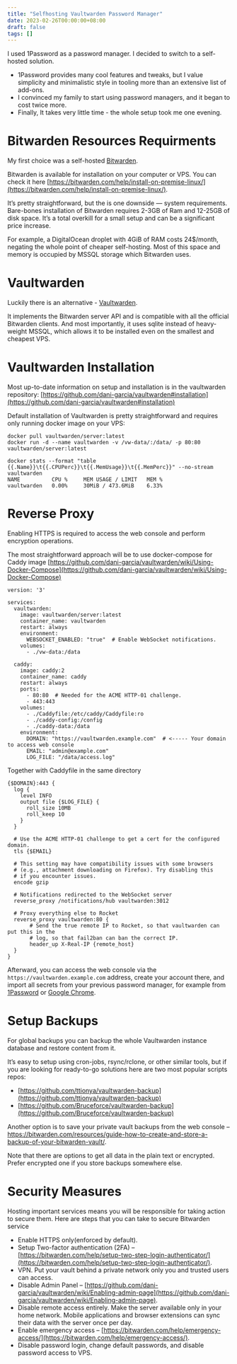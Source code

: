 ```yaml
---
title: "Selfhosting Vaultwarden Password Manager"
date: 2023-02-26T00:00:00+08:00  
draft: false
tags: []
---
```


I used 1Password as a password manager. I decided to switch to a self-hosted solution.

- 1Password provides many cool features and tweaks, but I value simplicity and minimalistic style in tooling more than an extensive list of add-ons.
- I convinced my family to start using password managers, and it began to cost twice more.
- Finally, It takes very little time - the whole setup took me one evening.

# Bitwarden Resources Requirments
My first choice was a self-hosted [Bitwarden](https://bitwarden.com/).  

Bitwarden is available for installation on your computer or VPS. You can check it here [https://bitwarden.com/help/install-on-premise-linux/](https://bitwarden.com/help/install-on-premise-linux/).

It’s pretty straightforward, but the is one downside — system requirements. Bare-bones installation of Bitwarden requires 2-3GB of Ram and 12-25GB of disk space. It’s a total overkill for a small setup and can be a significant price increase. 

For example, a DigitalOcean droplet with 4GiB of RAM costs 24$/month, negating the whole point of cheaper self-hosting.  Most of this space and memory is occupied by MSSQL storage which Bitwarden uses.  

# Vaultwarden

Luckily there is an alternative - [Vaultwarden](https://github.com/dani-garcia/vaultwarden).

It implements the Bitwarden server API and is compatible with all the official Bitwarden clients. And most importantly, it uses sqlite instead of heavy-weight MSSQL, which allows it to be installed even on the smallest and cheapest VPS.

# Vaultwarden Installation

Most up-to-date information on setup and installation is in the vaultwarden repository: [https://github.com/dani-garcia/vaultwarden#installation](https://github.com/dani-garcia/vaultwarden#installation)

Default installation of Vaultwarden is pretty straightforward and requires only running docker image on your VPS:
```
docker pull vaultwarden/server:latest
docker run -d --name vaultwarden -v /vw-data/:/data/ -p 80:80 vaultwarden/server:latest 
```

```
docker stats --format "table {{.Name}}\t{{.CPUPerc}}\t{{.MemUsage}}\t{{.MemPerc}}" --no-stream vaultwarden
NAME          CPU %     MEM USAGE / LIMIT   MEM %
vaultwarden   0.00%     30MiB / 473.6MiB    6.33%
```

# Reverse Proxy

Enabling HTTPS is required to access the web console and perform encryption operations.

The most straightforward approach will be to use docker-compose for Caddy image [https://github.com/dani-garcia/vaultwarden/wiki/Using-Docker-Compose](https://github.com/dani-garcia/vaultwarden/wiki/Using-Docker-Compose)

```
version: '3'

services:
  vaultwarden:
    image: vaultwarden/server:latest
    container_name: vaultwarden
    restart: always
    environment:
      WEBSOCKET_ENABLED: "true"  # Enable WebSocket notifications.
    volumes:
      - ./vw-data:/data

  caddy:
    image: caddy:2
    container_name: caddy
    restart: always
    ports:
      - 80:80  # Needed for the ACME HTTP-01 challenge.
      - 443:443
    volumes:
      - ./Caddyfile:/etc/caddy/Caddyfile:ro
      - ./caddy-config:/config
      - ./caddy-data:/data
    environment:
      DOMAIN: "https://vaultwarden.example.com"  # <----- Your domain to access web console 
      EMAIL: "admin@example.com"                 
      LOG_FILE: "/data/access.log"
```

Together with Caddyfile in the same directory

```
{$DOMAIN}:443 {
  log {
    level INFO
    output file {$LOG_FILE} {
      roll_size 10MB
      roll_keep 10
    }
  }

  # Use the ACME HTTP-01 challenge to get a cert for the configured domain.
  tls {$EMAIL}

  # This setting may have compatibility issues with some browsers
  # (e.g., attachment downloading on Firefox). Try disabling this
  # if you encounter issues.
  encode gzip

  # Notifications redirected to the WebSocket server
  reverse_proxy /notifications/hub vaultwarden:3012

  # Proxy everything else to Rocket
  reverse_proxy vaultwarden:80 {
       # Send the true remote IP to Rocket, so that vaultwarden can put this in the
       # log, so that fail2ban can ban the correct IP.
       header_up X-Real-IP {remote_host}
  }
}
```

Afterward, you can access the web console via the `https://vaultwarden.example.com` address, create your account there, and import all secrets from your previous password manager, for example from [1Password](https://bitwarden.com/help/import-from-1password/) or [Google Chrome](https://bitwarden.com/help/import-from-chrome/).

# Setup Backups
For global backups you can backup the whole Vaultwarden instance database and restore content from it.

It’s easy to setup using cron-jobs, rsync/rclone, or other similar tools, but if you are looking for ready-to-go solutions here are two most popular scripts repos:

- [https://github.com/ttionya/vaultwarden-backup](https://github.com/ttionya/vaultwarden-backup)
- [https://github.com/Bruceforce/vaultwarden-backup](https://github.com/Bruceforce/vaultwarden-backup)

Another option is to save your private vault backups from the web console – https://bitwarden.com/resources/guide-how-to-create-and-store-a-backup-of-your-bitwarden-vault/. 

Note that there are options to get all data in the plain text or encrypted. Prefer encrypted one if you store backups somewhere else.

# Security Measures
Hosting important services means you will be responsible for taking action to secure them. Here are steps that you can take to secure Bitwarden service
- Enable HTTPS only(enforced by default).
- Setup Two-factor authentication (2FA) – [https://bitwarden.com/help/setup-two-step-login-authenticator/](https://bitwarden.com/help/setup-two-step-login-authenticator/).
- VPN. Put your vault behind a private network only you and trusted users can access.
- Disable Admin Panel – [https://github.com/dani-garcia/vaultwarden/wiki/Enabling-admin-page](https://github.com/dani-garcia/vaultwarden/wiki/Enabling-admin-page).
- Disable remote access entirely. Make the server available only in your home network. Mobile applications and browser extensions can sync their data with the server once per day.
- Enable emergency access – [https://bitwarden.com/help/emergency-access/](https://bitwarden.com/help/emergency-access/).
- Disable password login, change default passwords, and disable password access to VPS.
